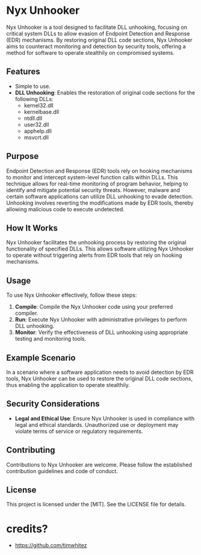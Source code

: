 # Nyx Unhooker

Nyx Unhooker is a tool designed to facilitate DLL unhooking, focusing on critical system DLLs to allow evasion of Endpoint Detection and Response (EDR) mechanisms. By restoring original DLL code sections, Nyx Unhooker aims to counteract monitoring and detection by security tools, offering a method for software to operate stealthily on compromised systems.

## Features
- Simple to use.
- **DLL Unhooking**: Enables the restoration of original code sections for the following DLLs:
  - kernel32.dll
  - kernelbase.dll
  - ntdll.dll
  - user32.dll
  - apphelp.dll
  - msvcrt.dll

## Purpose

Endpoint Detection and Response (EDR) tools rely on hooking mechanisms to monitor and intercept system-level function calls within DLLs. This technique allows for real-time monitoring of program behavior, helping to identify and mitigate potential security threats. However, malware and certain software applications can utilize DLL unhooking to evade detection. Unhooking involves reverting the modifications made by EDR tools, thereby allowing malicious code to execute undetected.

## How It Works

Nyx Unhooker facilitates the unhooking process by restoring the original functionality of specified DLLs. This allows software utilizing Nyx Unhooker to operate without triggering alerts from EDR tools that rely on hooking mechanisms.

## Usage

To use Nyx Unhooker effectively, follow these steps:

1. **Compile**: Compile the Nyx Unhooker code using your preferred compiler.
2. **Run**: Execute Nyx Unhooker with administrative privileges to perform DLL unhooking.
3. **Monitor**: Verify the effectiveness of DLL unhooking using appropriate testing and monitoring tools.

## Example Scenario

In a scenario where a software application needs to avoid detection by EDR tools, Nyx Unhooker can be used to restore the original DLL code sections, thus enabling the application to operate stealthily.

## Security Considerations

- **Legal and Ethical Use**: Ensure Nyx Unhooker is used in compliance with legal and ethical standards. Unauthorized use or deployment may violate terms of service or regulatory requirements.

## Contributing

Contributions to Nyx Unhooker are welcome. Please follow the established contribution guidelines and code of conduct.

## License

This project is licensed under the [MIT]. See the LICENSE file for details.

# credits?
- https://github.com/timwhitez
